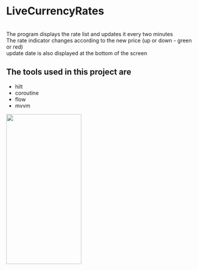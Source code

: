 # LiveCurrencyRates
<br>The program displays the rate list and updates it every two minutes </b>
<br>The rate indicator changes according to the new price (up or down - green or red) </b>
<br>update date is also displayed at the bottom of the screen </b>



## The tools used in this project are
* hilt
* coroutine
* flow
* mvvm
<img src="https://github.com/elahe-ebr/LiveCurrencyRates/assets/76607618/06c01aa5-5c23-476e-a75b-b70681c6b6d5" width="200" height="400" />
